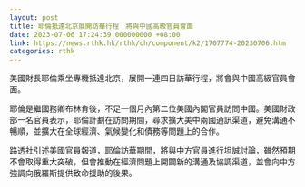 ```yaml
---
layout: post
title: 耶倫抵達北京展開訪華行程　將與中國高級官員會面
date: 2023-07-06 17:24:39.000000000 +08:00
link: https://news.rthk.hk/rthk/ch/component/k2/1707774-20230706.htm
categories: rthk
---
```


美國財長耶倫乘坐專機抵達北京，展開一連四日訪華行程，將會與中國高級官員會面。

耶倫是繼國務卿布林肯後，不足一個月內第二位美國內閣官員訪問中國。美國財政部一名官員表示，耶倫計劃在訪問期間，尋求擴大美中兩國通訊渠道，避免溝通不暢順，並擴大在全球經濟、氣候變化和債務等問題上的合作。

路透社引述美國官員報道，耶倫訪華期間，將與中方官員進行坦誠討論，雖然預期不會取得重大突破，但會推動在經濟問題上開闢新的溝通及協調渠道，並會向中方強調向俄羅斯提供致命援助的後果。
